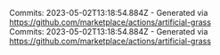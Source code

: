 Commits: 2023-05-02T13:18:54.884Z - Generated via https://github.com/marketplace/actions/artificial-grass
<br>
Commits: 2023-05-02T13:18:54.884Z - Generated via https://github.com/marketplace/actions/artificial-grass
<br>
